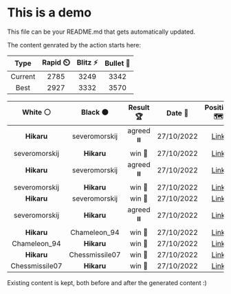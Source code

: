 # This is a demo

This file can be your README.md that gets automatically updated.

The content genrated by the action starts here:

<!--START_SECTION:chessStats-->
<!-- Automatically generated with https://github.com/Balastrong/chess-stats-action -->

| Type | Rapid ⏲️ | Blitz ⚡ | Bullet 🔫 |
|:---:|:---:|:---:|:---:|
| Current | 2785 | 3249 | 3342 |
| Best | 2927 | 3332 | 3570 |

| White ⚪ | Black ⚫ | Result 🏆 | Date 📅 | Position 🗺️ | Type 🕕 |
|:---:|:---:|:---:|:---:|:---:|:---:|
| **Hikaru** | severomorskij | agreed ⏸️ | 27/10/2022 | <a href="http://www.ee.unb.ca/cgi-bin/tervo/fen.pl?select=r4rk1/pp3ppp/2bR4/2P5/8/2P3P1/P1B2K1P/R7 w - -">Link</a> | Blitz |
| severomorskij | **Hikaru** | win 🥇 | 27/10/2022 | <a href="http://www.ee.unb.ca/cgi-bin/tervo/fen.pl?select=2q4r/p5k1/Pr2p1p1/1p1pPp1p/1Pp4R/2P1P1R1/Q2P2P1/2K5 w - -">Link</a> | Blitz |
| **Hikaru** | severomorskij | agreed ⏸️ | 27/10/2022 | <a href="http://www.ee.unb.ca/cgi-bin/tervo/fen.pl?select=8/p2p4/1p3k2/5p2/2PK1b2/1P1P4/P3B3/8 b - -">Link</a> | Blitz |
| severomorskij | **Hikaru** | win 🥇 | 27/10/2022 | <a href="http://www.ee.unb.ca/cgi-bin/tervo/fen.pl?select=1R6/p1p5/kp2p3/5b2/1PPPp3/4Pn2/P2K4/8 w - -">Link</a> | Blitz |
| **Hikaru** | severomorskij | win 🥇 | 27/10/2022 | <a href="http://www.ee.unb.ca/cgi-bin/tervo/fen.pl?select=1Rq1rr2/2P5/5nkb/p4NN1/P1QpP2P/3P4/2P5/3K4 b - -">Link</a> | Blitz |
| severomorskij | **Hikaru** | agreed ⏸️ | 27/10/2022 | <a href="http://www.ee.unb.ca/cgi-bin/tervo/fen.pl?select=1k2r3/1p5R/2pb4/p2p1Bp1/3P2P1/1PP2P2/P1K5/8 w - -">Link</a> | Blitz |
| **Hikaru** | Chameleon_94 | win 🥇 | 27/10/2022 | <a href="http://www.ee.unb.ca/cgi-bin/tervo/fen.pl?select=3r1r1b/1p2q2k/2p1n1Q1/p2pP2n/P2P4/2PB2P1/1P3B2/RKR5 b KQ -">Link</a> | Blitz |
| Chameleon_94 | **Hikaru** | win 🥇 | 27/10/2022 | <a href="http://www.ee.unb.ca/cgi-bin/tervo/fen.pl?select=8/3R4/2p5/4p3/2k1P3/Pn6/3r4/2K5 w - -">Link</a> | Blitz |
| **Hikaru** | Chessmissile07 | win 🥇 | 27/10/2022 | <a href="http://www.ee.unb.ca/cgi-bin/tervo/fen.pl?select=4qr1k/6Qr/p2p1P1R/2pPpP2/1nPn4/bP6/P6P/BB1K1R2 b - -">Link</a> | Blitz |
| Chessmissile07 | **Hikaru** | win 🥇 | 27/10/2022 | <a href="http://www.ee.unb.ca/cgi-bin/tervo/fen.pl?select=8/pp1r4/6p1/1P2k1Np/P2p1n1P/4p3/5K2/5R2 w - -">Link</a> | Blitz |

<!--END_SECTION:chessStats-->

Existing content is kept, both before and after the generated content :)
